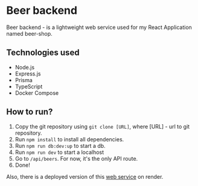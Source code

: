 # Beer backend

Beer backend - is a lightweight web service used for my React Application named beer-shop.

## Technologies used

- Node.js
- Express.js
- Prisma
- TypeScript
- Docker Compose

## How to run?

1. Copy the git repository using `git clone [URL]`, where [URL] - url to git repository.
2. Run `npm install` to install all dependencies.
3. Run `npm run db:dev:up` to start a db.
4. Run `npm run dev` to start a localhost
5. Go to `/api/beers`. For now, it's the only API route.
6. Done!

Also, there is a deployed version of this [web service](https://beer-shop-service.onrender.com) on render.

